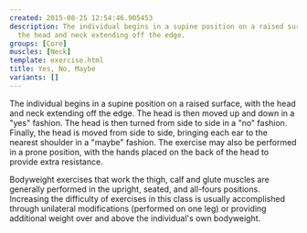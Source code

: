 ```yaml
---
created: 2015-08-25 12:54:46.905453
description: The individual begins in a supine position on a raised surface, with
  the head and neck extending off the edge.
groups: [Core]
muscles: [Neck]
template: exercise.html
title: Yes, No, Maybe
variants: []
---
```

The individual begins in a supine position on a raised surface, with the head and neck extending off the edge. The head is then moved up and down in a "yes" fashion. The head is then turned from side to side in a "no" fashion. Finally, the head is moved from side to side, bringing each ear to the nearest shoulder in a "maybe" fashion. The exercise may also be performed in a prone position, with the hands placed on the back of the head to provide extra resistance.

Bodyweight exercises that work the thigh, calf and glute muscles are generally performed in the upright, seated, and all-fours positions. Increasing the difficulty of exercises in this class is usually accomplished through unilateral modifications (performed on one leg) or providing additional weight over and above the individual's own bodyweight.